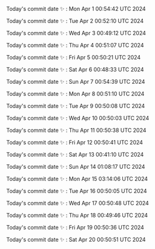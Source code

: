 Today's commit date ✨ : Mon Apr 1 00:54:42 UTC 2024 

Today's commit date ✨ : Tue Apr 2 00:52:10 UTC 2024 

Today's commit date ✨ : Wed Apr 3 00:49:12 UTC 2024 

Today's commit date ✨ : Thu Apr 4 00:51:07 UTC 2024 

Today's commit date ✨ : Fri Apr 5 00:50:21 UTC 2024 

Today's commit date ✨ : Sat Apr 6 00:48:33 UTC 2024 

Today's commit date ✨ : Sun Apr 7 00:54:39 UTC 2024 

Today's commit date ✨ : Mon Apr 8 00:51:10 UTC 2024 

Today's commit date ✨ : Tue Apr 9 00:50:08 UTC 2024 

Today's commit date ✨ : Wed Apr 10 00:50:03 UTC 2024 

Today's commit date ✨ : Thu Apr 11 00:50:38 UTC 2024 

Today's commit date ✨ : Fri Apr 12 00:50:41 UTC 2024 

Today's commit date ✨ : Sat Apr 13 00:41:10 UTC 2024 

Today's commit date ✨ : Sun Apr 14 01:08:17 UTC 2024 

Today's commit date ✨ : Mon Apr 15 03:14:06 UTC 2024 

Today's commit date ✨ : Tue Apr 16 00:50:05 UTC 2024 

Today's commit date ✨ : Wed Apr 17 00:50:48 UTC 2024 

Today's commit date ✨ : Thu Apr 18 00:49:46 UTC 2024 

Today's commit date ✨ : Fri Apr 19 00:50:36 UTC 2024 

Today's commit date ✨ : Sat Apr 20 00:50:51 UTC 2024 

